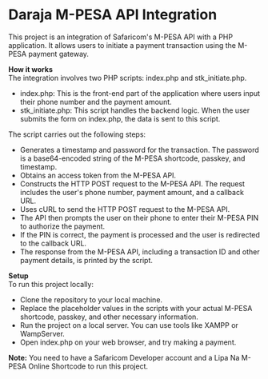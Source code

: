 # Daraja M-PESA API Integration
This project is an integration of Safaricom's M-PESA API with a PHP application. It allows users to initiate a payment transaction using the M-PESA payment gateway.


**How it works**<br>
The integration involves two PHP scripts: index.php and stk_initiate.php.
 - index.php: This is the front-end part of the application where users input their phone number and the payment amount.
 - stk_initiate.php: This script handles the backend logic. When the user submits the form on index.php, the data is sent to this script.


The script carries out the following steps:

 - Generates a timestamp and password for the transaction. The password is a base64-encoded string of the M-PESA shortcode, passkey, and timestamp.
 - Obtains an access token from the M-PESA API.
 - Constructs the HTTP POST request to the M-PESA API. The request includes the user's phone number, payment amount, and a callback URL.
 - Uses cURL to send the HTTP POST request to the M-PESA API.
 - The API then prompts the user on their phone to enter their M-PESA PIN to authorize the payment.
 - If the PIN is correct, the payment is processed and the user is redirected to the callback URL.
 - The response from the M-PESA API, including a transaction ID and other payment details, is printed by the script.



**Setup**<br>
To run this project locally:

 - Clone the repository to your local machine.
 - Replace the placeholder values in the scripts with your actual M-PESA shortcode, passkey, and other necessary information.
 - Run the project on a local server. You can use tools like XAMPP or WampServer.
 - Open index.php on your web browser, and try making a payment.

**Note:** You need to have a Safaricom Developer account and a Lipa Na M-PESA Online Shortcode to run this project.

